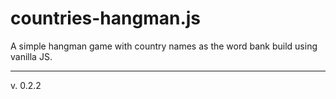 # countries-hangman.js

A simple hangman game with country names as the word bank build using vanilla JS.

---

v. 0.2.2
